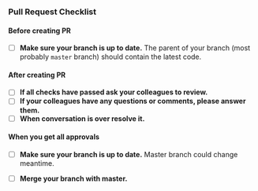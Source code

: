 ### Pull Request Checklist
#### Before creating PR
- [ ] **Make sure your branch is up to date.** 
The parent of your branch (most probably ```master``` branch) 
should contain the latest code.

#### After creating PR
- [ ] **If all checks have passed ask your colleagues to review.** 
- [ ] **If your colleagues have any questions or comments,
 please answer them.**
- [ ] **When conversation is over resolve it.** 

#### When you get all approvals
- [ ] **Make sure your branch is up to date.** 
Master branch could change meantime.
- [ ] **Merge your branch with master.**

